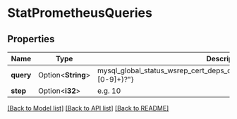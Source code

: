 # StatPrometheusQueries

## Properties

Name | Type | Description | Notes
------------ | ------------- | ------------- | -------------
**query** | Option<**String**> | mysql_global_status_wsrep_cert_deps_distance{instance=~\"10.117.12.165(:[0-9]+)?\"} | [optional]
**step** | Option<**i32**> | e.g. 10 | [optional]

[[Back to Model list]](../README.md#documentation-for-models) [[Back to API list]](../README.md#documentation-for-api-endpoints) [[Back to README]](../README.md)


